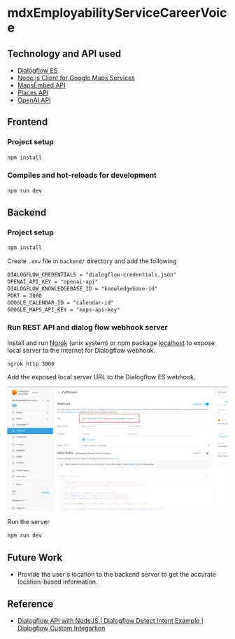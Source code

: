 # mdxEmployabilityServiceCareerVoice

## Technology and API used

- [Dialogflow ES](https://dialogflow.cloud.google.com)
- [Node.js Client for Google Maps Services](https://github.com/googlemaps/google-maps-services-js?tab=readme-ov-file)
- [MapsEmbed API](https://developers.google.com/maps/documentation/embed/get-started)
- [Places API](https://developers.google.com/maps/documentation/places/web-service)
- [OpenAI API](https://platform.openai.com/docs/overview)

## Frontend

### Project setup

```bash
npm install
```

### Compiles and hot-reloads for development

```bash
npm run dev
```

## Backend

### Project setup

```bash
npm install
```

Create `.env` file in `backend/` directory and add the following

```env
DIALOGFLOW_CREDENTIALS = "dialogflow-credentials.json"
OPENAI_API_KEY = "openai-api"
DIALOGFLOW_KNOWLEDGEBASE_ID = "knowledgebase-id"
PORT = 3000
GOOGLE_CALENDAR_ID = "calendar-id"
GOOGLE_MAPS_API_KEY = "maps-api-key"
```

### Run REST API and dialog flow webhook server

Install and run [Ngrok](https://ngrok.com/) (unix system) or npm package [localhost](https://www.npmjs.com/package/localhost) to expose local server to the internet for Dialogflow webhook.

```bash
ngrok http 3000
```

Add the exposed local server URL to the Dialogflow ES webhook.

![Dialogflow ES webhook](images/dialogflowWebhookUrl.png)


Run the server

```bash
npm run dev
```

## Future Work

- Provide the user's location to the backend server to get the accurate location-based information.

## Reference

- [ Dialogflow API with NodeJS | Dialogflow Detect Intent Example | Dialogflow Custom Integartion ](https://www.youtube.com/watch?v=dFN79tEr_bc)
